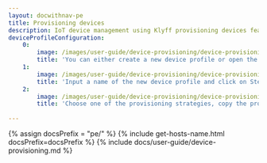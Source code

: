 ```yaml
---
layout: docwithnav-pe
title: Provisioning devices
description: IoT device management using Klyff provisioning devices feature
deviceProfileConfiguration:
    0:
        image: /images/user-guide/device-provisioning/device-provisioning-step-1.png 
        title: 'You can either create a new device profile or open the existing one. To create a new one you should open the Device profiles page and click on the "+" icon in the table header.'
    1:
        image: /images/user-guide/device-provisioning/device-provisioning-step-2.png 
        title: 'Input a name of the new device profile and click on Step 4 of the "Add device profile" wizard. We will use name "Device Provisioning Test" in this example. However, typically this should be your device model or similar.' 
    2:
        image: /images/user-guide/device-provisioning/device-provisioning-step-3.png 
        title: 'Choose one of the provisioning strategies, copy the provisioning key and secret, and finally click "Add". ' 
         
---
```


{% assign docsPrefix = "pe/" %}
{% include get-hosts-name.html docsPrefix=docsPrefix %}
{% include docs/user-guide/device-provisioning.md %}